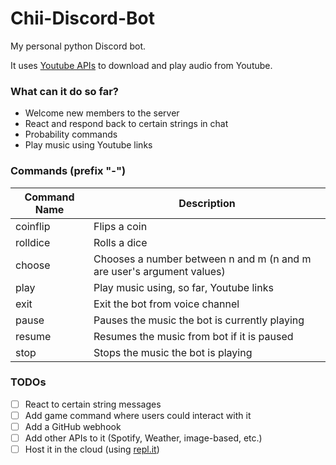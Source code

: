 # Chii-Discord-Bot
My personal python Discord bot.

It uses [Youtube APIs](https://pypi.org/project/youtube_dl/) to download and play audio from Youtube.

### What can it do so far?
* Welcome new members to the server
* React and respond back to certain strings in chat
* Probability commands
* Play music using Youtube links

### Commands (prefix "-")
Command Name | Description
-------------|------------
coinflip | Flips a coin
rolldice | Rolls a dice
choose | Chooses a number between n and m (n and m are user's argument values)
play | Play music using, so far, Youtube links
exit | Exit the bot from voice channel
pause | Pauses the music the bot is currently playing
resume | Resumes the music from bot if it is paused
stop | Stops the music the bot is playing

### TODOs
- [ ] React to certain string messages
- [ ] Add game command where users could interact with it
- [ ] Add a GitHub webhook
- [ ] Add other APIs to it (Spotify, Weather, image-based, etc.)
- [ ] Host it in the cloud (using [repl.it](https://repl.it))
